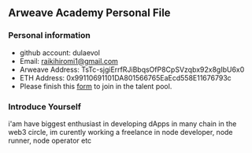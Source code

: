 ## Arweave Academy Personal File

### Personal information

- github account: dulaevol
- Email: raikihiromi1@gmail.com
- Arweave Address: TsTc-sjgiErrfRJiBbqsOfP8CpSVzqbx92x8gIbU6x0
- ETH Address: 0x99110691101DA801566765EaEcd558E11676793c 
- Please finish this [form](https://docs.google.com/forms/d/e/1FAIpQLSfWA5fIIcBgmRppm3jNz5vmf9Mai_QMVil-2pO4r7YKn_Zhtw/viewform?usp=sf_link) to join in the talent pool.

### Introduce Yourself
 i'am have biggest enthusiast in developing dApps in many chain in the web3 circle, im curently working a freelance in node developer, node runner, node operator etc
